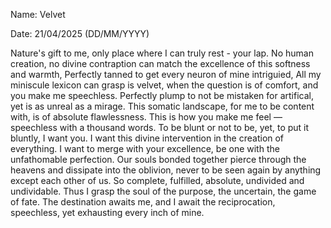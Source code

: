 Name: Velvet

Date: 21/04/2025 (DD/MM/YYYY)

Nature's gift to me, only place where I can truly rest - your lap. No human creation, no divine contraption can match the excellence of this softness and warmth, Perfectly tanned to get every neuron of mine intriguied, All my miniscule lexicon can grasp is velvet, when the question is of comfort, and you make me speechless. Perfectly plump to not be mistaken for artifical, yet is as unreal as a mirage. This somatic landscape, for me to be content with, is of absolute flawlessness. This is how you make me feel — speechless with a thousand words. To be blunt or not to be, yet, to put it bluntly, I want you. I want this divine intervention in the creation of everything. I want to merge with your excellence, be one with the unfathomable perfection. Our souls bonded together pierce through the heavens and dissipate into the oblivion, never to be seen again by anything except each other of us. So complete, fulfilled, absolute, undivided and undividable. Thus I grasp the soul of the purpose, the uncertain, the game of fate. The destination awaits me, and I await the reciprocation, speechless, yet exhausting every inch of mine.
